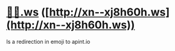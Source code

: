 # [🍺🦊.ws](http://xn--xj8h60h.ws) ([http://xn--xj8h60h.ws](http://xn--xj8h60h.ws))
Is a redirection in emoji to apint.io
